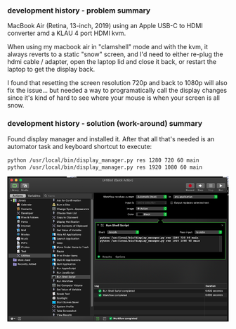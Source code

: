 
### development history - problem summary

MacBook Air (Retina, 13-inch, 2019)
using an Apple USB-C to HDMI converter amd a KLAU 4 port HDMI kvm.

When using my macbook air in "clamshell" mode and with the kvm, it always reverts to a static "snow" screen, and I'd need to either re-plug the hdmi cable / adapter, open the laptop lid and close it back, or restart the laptop to get the display back.

I found that resetting the screen resolution 720p and back to 1080p will also fix the issue... but needed a way to programatically call the display changes since it's kind of hard to see where your mouse is when your screen is all snow.

### development history - solution (work-around) summary

Found display manager and installed it. 
After that all that's needed is an automator task and keyboard shortcut to execute:

```console
python /usr/local/bin/display_manager.py res 1280 720 60 main
python /usr/local/bin/display_manager.py res 1920 1080 60 main
```

![setup quick action](https://github.com/thomstratton/harp-screenFix/blob/main/set%20up%20automator%20quick%20action%20-%201.png?raw=true)
